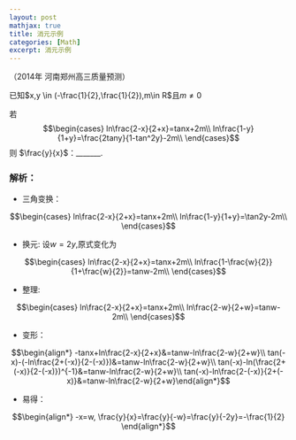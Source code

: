```yaml
---
layout: post
mathjax: true
title: 消元示例
categories: [Math]
excerpt: 消元示例
---
```



（2014年 河南郑州高三质量预测）

已知$x,y \in (-\frac{1}{2},\frac{1}{2}),m\in R$且$m \neq 0$

若$$\begin{cases}
ln\frac{2-x}{2+x}=tanx+2m\\
ln\frac{1-y}{1+y}=\frac{2tany}{1-tan^2y}-2m\\
\end{cases}$$
则  $\frac{y}{x}$：_______.

### 解析：

* 三角变换：

$$\begin{cases}
ln\frac{2-x}{2+x}=tanx+2m\\
ln\frac{1-y}{1+y}=\tan2y-2m\\
\end{cases}$$

* 换元:
  设$w=2y,$原式变化为

$$\begin{cases}
ln\frac{2-x}{2+x}=tanx+2m\\
ln\frac{1-\frac{w}{2}}{1+\frac{w}{2}}=tanw-2m\\
\end{cases}$$

* 整理:

$$\begin{cases}
ln\frac{2-x}{2+x}=tanx+2m\\
ln\frac{2-w}{2+w}=tanw-2m\\
\end{cases}$$

* 变形：


$$\begin{align*}
-tanx+ln\frac{2-x}{2+x}&=tanw-ln\frac{2-w}{2+w}\\
tan(-x)-(-ln\frac{2+(-x)}{2-(-x)})&=tanw-ln\frac{2-w}{2+w}\\
tan(-x)-ln(\frac{2+(-x)}{2-(-x)})^{-1}&=tanw-ln\frac{2-w}{2+w}\\
tan(-x)-ln\frac{2-(-x)}{2+(-x)}&=tanw-ln\frac{2-w}{2+w}\end{align*}$$

* 易得：


$$\begin{align*}
-x=w,
\frac{y}{x}=\frac{y}{-w}=\frac{y}{-2y}=-\frac{1}{2}
\end{align*}$$